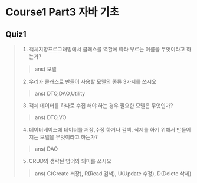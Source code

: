 # Course1 Part3 자바 기초

## Quiz1

>1. 객체지향프로그래밍에서 클래스를 역할에 따라 부르는 이름을 무엇이라고 하는가?
>> ans) 모델   
>2. 우리가 클래스로 만들어 사용할 모델의 종류 3가지를 쓰시오
>> ans) DTO,DAO,Utility
>3. 객체 데이터를 하나로 수집 해야 하는 경우 필요한 모델은 무엇인가?
>> ans) DTO,VO
>4. 데이터베이스에 데이터를 저장,수정 하거나 검색, 삭제를 하기 위해서 만들어지는 모델을 무엇이라고 하는가?
>> ans) DAO
>5. CRUD의 생략된 영어와 의미를 쓰시오
>> ans) C(Create 저장), R(Read 검색), U(Update 수정), D(Delete 삭제)
